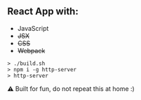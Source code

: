 ## React App with:
  - JavaScript
  - ~~JSX~~
  - ~~CSS~~
  - ~~Webpack~~

```
> ./build.sh
> npm i -g http-server
> http-server
```

⚠️ Built for fun, do not repeat this at home :)
